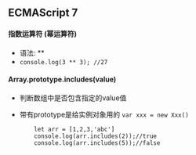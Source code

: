 ## ECMAScript 7
#### 指数运算符 (幂运算符)  
- 语法: **
- ````console.log(3 ** 3); //27````

#### Array.prototype.includes(value)
- 判断数组中是否包含指定的value值
- 带有prototype是给实例对象用的 ````var xxx = new Xxx()````

		  let arr = [1,2,3,'abc']
		  console.log(arr.includes(2));//true
		  console.log(arr.includes(5));//false